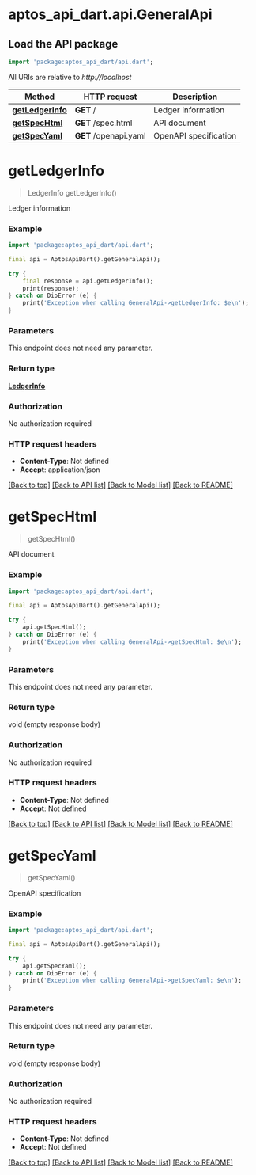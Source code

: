 # aptos_api_dart.api.GeneralApi

## Load the API package
```dart
import 'package:aptos_api_dart/api.dart';
```

All URIs are relative to *http://localhost*

Method | HTTP request | Description
------------- | ------------- | -------------
[**getLedgerInfo**](GeneralApi.md#getledgerinfo) | **GET** / | Ledger information
[**getSpecHtml**](GeneralApi.md#getspechtml) | **GET** /spec.html | API document
[**getSpecYaml**](GeneralApi.md#getspecyaml) | **GET** /openapi.yaml | OpenAPI specification


# **getLedgerInfo**
> LedgerInfo getLedgerInfo()

Ledger information

### Example
```dart
import 'package:aptos_api_dart/api.dart';

final api = AptosApiDart().getGeneralApi();

try {
    final response = api.getLedgerInfo();
    print(response);
} catch on DioError (e) {
    print('Exception when calling GeneralApi->getLedgerInfo: $e\n');
}
```

### Parameters
This endpoint does not need any parameter.

### Return type

[**LedgerInfo**](LedgerInfo.md)

### Authorization

No authorization required

### HTTP request headers

 - **Content-Type**: Not defined
 - **Accept**: application/json

[[Back to top]](#) [[Back to API list]](../README.md#documentation-for-api-endpoints) [[Back to Model list]](../README.md#documentation-for-models) [[Back to README]](../README.md)

# **getSpecHtml**
> getSpecHtml()

API document

### Example
```dart
import 'package:aptos_api_dart/api.dart';

final api = AptosApiDart().getGeneralApi();

try {
    api.getSpecHtml();
} catch on DioError (e) {
    print('Exception when calling GeneralApi->getSpecHtml: $e\n');
}
```

### Parameters
This endpoint does not need any parameter.

### Return type

void (empty response body)

### Authorization

No authorization required

### HTTP request headers

 - **Content-Type**: Not defined
 - **Accept**: Not defined

[[Back to top]](#) [[Back to API list]](../README.md#documentation-for-api-endpoints) [[Back to Model list]](../README.md#documentation-for-models) [[Back to README]](../README.md)

# **getSpecYaml**
> getSpecYaml()

OpenAPI specification

### Example
```dart
import 'package:aptos_api_dart/api.dart';

final api = AptosApiDart().getGeneralApi();

try {
    api.getSpecYaml();
} catch on DioError (e) {
    print('Exception when calling GeneralApi->getSpecYaml: $e\n');
}
```

### Parameters
This endpoint does not need any parameter.

### Return type

void (empty response body)

### Authorization

No authorization required

### HTTP request headers

 - **Content-Type**: Not defined
 - **Accept**: Not defined

[[Back to top]](#) [[Back to API list]](../README.md#documentation-for-api-endpoints) [[Back to Model list]](../README.md#documentation-for-models) [[Back to README]](../README.md)

